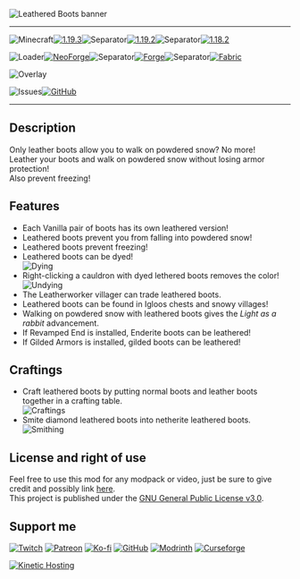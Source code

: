 ![Leathered Boots banner](https://raw.githubusercontent.com/Nyphet/mod-fancy-assets/main/leathered-boots/banner.gif)

---
![Minecraft](https://raw.githubusercontent.com/Nyphet/mod-fancy-assets/main/minecraft/minecraft.svg)[![1.19.3](https://raw.githubusercontent.com/Nyphet/mod-fancy-assets/main/minecraft/1-19-3.svg)](https://www.curseforge.com/minecraft/mc-mods/leathered-boots/files/all?filter-status=1&filter-game-version=2020709689%3A9550)![Separator](https://raw.githubusercontent.com/Nyphet/mod-fancy-assets/main/separator.svg)[![1.19.2](https://raw.githubusercontent.com/Nyphet/mod-fancy-assets/main/minecraft/1-19-2.svg)](https://www.curseforge.com/minecraft/mc-mods/leathered-boots/files/all?filter-status=1&filter-game-version=2020709689%3A9366)![Separator](https://raw.githubusercontent.com/Nyphet/mod-fancy-assets/main/separator.svg)[![1.18.2](https://raw.githubusercontent.com/Nyphet/mod-fancy-assets/main/minecraft/1-18-2.svg)](https://www.curseforge.com/minecraft/mc-mods/leathered-boots/files/all?filter-status=1&filter-game-version=2020709689%3A9008)

![Loader](https://raw.githubusercontent.com/Nyphet/mod-fancy-assets/main/loader/loader.svg)[![NeoForge](https://raw.githubusercontent.com/Nyphet/mod-fancy-assets/main/loader/neoforge.svg)](https://modrinth.com/mod/harvest-with-ease/versions?l=neoforge)![Separator](https://raw.githubusercontent.com/Nyphet/mod-fancy-assets/main/separator.svg)[![Forge](https://raw.githubusercontent.com/Nyphet/mod-fancy-assets/main/loader/forge.svg)](https://www.curseforge.com/minecraft/mc-mods/leathered-boots/files/all?filter-status=1&filter-game-version=2020709689%3A7498)![Separator](https://raw.githubusercontent.com/Nyphet/mod-fancy-assets/main/separator.svg)[![Fabric](https://raw.githubusercontent.com/Nyphet/mod-fancy-assets/main/loader/fabric.svg)](https://www.curseforge.com/minecraft/mc-mods/leathered-boots/files/all?filter-status=1&filter-game-version=2020709689%3A7499)

![Overlay](https://raw.githubusercontent.com/Nyphet/mod-fancy-assets/main/side/client-server.svg)

![Issues](https://raw.githubusercontent.com/Nyphet/mod-fancy-assets/main/github/issues.svg)[![GitHub](https://raw.githubusercontent.com/Nyphet/mod-fancy-assets/main/github/github.svg)](https://github.com/Nyphet/leathered-boots/issues)

---
## **Description**
Only leather boots allow you to walk on powdered snow? No more!  
Leather your boots and walk on powdered snow without losing armor protection!  
Also prevent freezing!

## **Features**
- Each Vanilla pair of boots has its own leathered version!  
- Leathered boots prevent you from falling into powdered snow!  
- Leathered boots prevent freezing!  
- Leathered boots can be dyed!   
![Dying](https://raw.githubusercontent.com/Nyphet/mod-fancy-assets/main/leathered-boots/dying.png)  
- Right-clicking a cauldron with dyed lethered boots removes the color!  
![Undying](https://raw.githubusercontent.com/Nyphet/mod-fancy-assets/main/leathered-boots/undying.gif)  
- The Leatherworker villager can trade leathered boots.  
- Leathered boots can be found in Igloos chests and snowy villages!  
- Walking on powdered snow with leathered boots gives the *Light as a rabbit* advancement.  
- If Revamped End is installed, Enderite boots can be leathered!  
- If Gilded Armors is installed, gilded boots can be leathered!  

## **Craftings**
- Craft leathered boots by putting normal boots and leather boots together in a crafting table.  
![Craftings](https://raw.githubusercontent.com/Nyphet/mod-fancy-assets/main/leathered-boots/craftings.gif)  
- Smite diamond leathered boots into netherite leathered boots.  
![Smithing](https://raw.githubusercontent.com/Nyphet/mod-fancy-assets/main/leathered-boots/smithing.png)  

## **License and right of use**
Feel free to use this mod for any modpack or video, just be sure to give credit and possibly link [here](https://github.com/Nyphet/leathered-boots#readme).  
This project is published under the [GNU General Public License v3.0](https://github.com/Nyphet/leathered-boots/blob/master/LICENSE).

## **Support me**
[![Twitch](https://raw.githubusercontent.com/Nyphet/mod-fancy-assets/main/twitch/twitch64.png "Twitch")](https://www.twitch.tv/crystal_spider_)
[![Patreon](https://raw.githubusercontent.com/Nyphet/mod-fancy-assets/main/patreon/patreon64.png "Patreon")](https://www.patreon.com/crystalspider)
[![Ko-fi](https://raw.githubusercontent.com/Nyphet/mod-fancy-assets/main/kofi/kofi64.png "Ko-fi")](https://ko-fi.com/crystalspider)
[![GitHub](https://raw.githubusercontent.com/Nyphet/mod-fancy-assets/main/github/github64.png "My other projects")](https://github.com/Nyphet)
[![Modrinth](https://raw.githubusercontent.com/Nyphet/mod-fancy-assets/main/modrinth/modrinth64.png "Modrinth")](https://modrinth.com/user/Nyphet)
[![Curseforge](https://raw.githubusercontent.com/Nyphet/mod-fancy-assets/main/curseforge/curseforge64.png "Curseforge")](https://www.curseforge.com/members/crystal_spider_/projects)

[![Kinetic Hosting](https://raw.githubusercontent.com/Nyphet/mod-fancy-assets/main/hosting/banner-small.png "Kinetic Hosting")](https://billing.kinetichosting.net/aff.php?aff=122)

